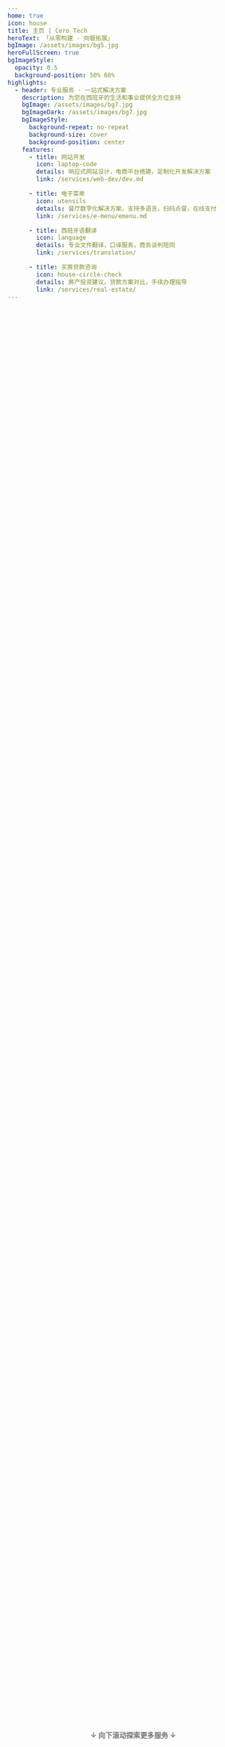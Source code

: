 ```yaml
---
home: true
icon: house
title: 主页 | Cero Tech
heroText: 「从零构建 - 向极拓展」
bgImage: /assets/images/bg5.jpg
heroFullScreen: true
bgImageStyle:
  opacity: 0.5
  background-position: 50% 60%
highlights:
  - header: 专业服务 · 一站式解决方案
    description: 为您在西班牙的生活和事业提供全方位支持
    bgImage: /assets/images/bg7.jpg
    bgImageDark: /assets/images/bg7.jpg
    bgImageStyle:
      background-repeat: no-repeat
      background-size: cover
      background-position: center
    features:
      - title: 网站开发
        icon: laptop-code
        details: 响应式网站设计，电商平台搭建，定制化开发解决方案
        link: /services/web-dev/dev.md

      - title: 电子菜单
        icon: utensils
        details: 餐厅数字化解决方案，支持多语言，扫码点餐，在线支付
        link: /services/e-menu/emenu.md

      - title: 西班牙语翻译
        icon: language
        details: 专业文件翻译，口译服务，商务谈判陪同
        link: /services/translation/

      - title: 买房贷款咨询
        icon: house-circle-check
        details: 房产投资建议，贷款方案对比，手续办理指导
        link: /services/real-estate/
---
```

<ParticleBackground />
<HeroEffects />

<div class="scroll-hint">
  <p>↓ 向下滚动探索更多服务 ↓</p>
</div>

<style>
.vp-hero-info-wrapper .vp-hero-title {
  font-size: 1.9rem;
  font-weight: bold;
}
.scroll-hint {
  position: fixed;
  bottom: 450px;
  left: 0;
  right: 0;
  text-align: center;
  color: var(--theme-color);
  font-weight: bold;
  animation: pulse 2s infinite;
  z-index: 10;
}

@media (max-width: 768px) {
  .scroll-hint {
    bottom: 850px;
    font-size: 0.9rem;
  }
}

@keyframes pulse {
  0% {
    opacity: 0.6;
  }
  50% {
    opacity: 1;
  }
  100% {
    opacity: 0.6;
  }
}
</style>
